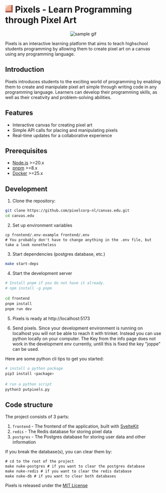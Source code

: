 
<h1> <img height="25" src="./frontend/static/icons/android-chrome-192x192.png" alt="Pixels Logo"> Pixels - Learn Programming through Pixel Art </h1>
<p align="center">
  <img width="400" src="./frontend/static/images/example.gif" alt="sample gif">
</p>

Pixels is an interactive learning platform that aims to teach highschool students programming by allowing them to create pixel art on a canvas using any programming language.


## Introduction

Pixels introduces students to the exciting world of programming by enabling them to create and manipulate pixel art simple through writing code in any programming language. Learners can develop their programming skills, as well as their creativity and problem-solving abilities.

## Features

- Interactive canvas for creating pixel art
- Simple API calls for placing and manipulating pixels
- Real-time updates for a collaborative experience

## Prerequisites

- [Node.js](https://github.com/nodesource/distributions) >=20.x
- [pnpm](https://pnpm.io/installation) >=8.x
- [Docker](https://docs.docker.com/get-started/get-docker/) >=25.x

## Development

1. Clone the repository:

```sh
git clone https://github.com/pixelcorp-nl/canvas.edu.git
cd canvas.edu
```

2. Set up environment variables
```shell
cp frontend/.env-example frontend/.env
# You probably don't have to change anything in the .env file, but take a look nonetheless
```

3. Start dependencies (postgres database, etc.)
```sh
make start-deps
```

4. Start the development server

```sh
# Install pnpm if you do not have it already.
# npm install -g pnpm

cd frontend
pnpm install
pnpm run dev
```

5. Pixels is ready at http://localhost:5173

6. Send pixels.
Since your development environment is running on localhost you will not be able to reach it with trinket.
Instead you can use python locally on your computer.
The Key from the info page does not work in the development env currently, untill this is fixed the key "joppe" can be used.

Here are some python cli tips to get you started:
```sh
# install a python package
pip3 install <package>

# run a python script
python3 putpixels.py
```

## Code structure
The project consists of 3 parts:
1. `frontend` - The frontend of the application, built with [SvelteKit](https://kit.svelte.dev/)
2. `redis` - The Redis database for storing pixel data
3. `postgres` - The Postgres database for storing user data and other information

If you break the database(s), you can clear them by:
```shell
# cd to the root of the project
make nuke-postgres # if you want to clear the postgres database
make nuke-redis # if you want to clear the redis database
make nuke-db # if you want to clear both databases
```



Pixels is released under the [MIT License](LICENSE)
